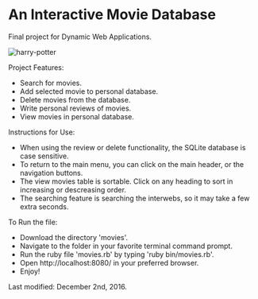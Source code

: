 # An Interactive Movie Database
Final project for Dynamic Web Applications.

![harry-potter](http://static3.businessinsider.com/image/53ed262decad04b968a65d80/harry-potter-gets-wand.gif)

Project Features:
- Search for movies. 
- Add selected movie to personal database.
- Delete movies from the database.
- Write personal reviews of movies.
- View movies in personal database.

Instructions for Use:
- When using the review or delete functionality, the SQLite database is case sensitive. 
- To return to the main menu, you can click on the main header, or the navigation buttons.
- The view movies table is sortable. Click on any heading to sort in increasing or descreasing order.
- The searching feature is searching the interwebs, so it may take a few extra seconds.

To Run the file:
- Download the directory 'movies'.
- Navigate to the folder in your favorite terminal command prompt.
- Run the ruby file 'movies.rb' by typing 'ruby bin/movies.rb'.
- Open http://localhost:8080/ in your preferred browser.
- Enjoy!

Last modified: December 2nd, 2016.

